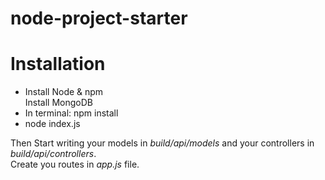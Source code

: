 # node-project-starter

<h1>Installation</h1>
<div>
  <ul>
    <li> Install Node & npm</li
    <li>Install MongoDB</li>
    <li>In terminal: npm install</li>
    <li>node index.js</li>
  </ul>
  
  <span>Then Start writing your models in <i>build/api/models</i> and your controllers in <i>build/api/controllers</i>.</span><br>
  <span>Create you routes in <i>app.js</i> file.</span>
</div>
